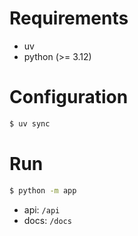 # Requirements

- uv
- python (>= 3.12)

# Configuration

```bash
$ uv sync
```

# Run

```bash
$ python -m app
```

- api: `/api`
- docs: `/docs`
